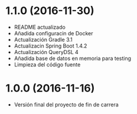 <a name="1.1.0"></a>
# 1.1.0 (2016-11-30)
* README actualizado
* Añadida configuracin de Docker
* Actualización Gradle 3.1
* Actualizacin Spring Boot 1.4.2
* Actualización QueryDSL 4
* Añadida base de datos en memoria para testing
* Limpieza del código fuente

<a name="1.0.0"></a>
# 1.0.0 (2016-11-16)
* Versión final del proyecto de fin de carrera
